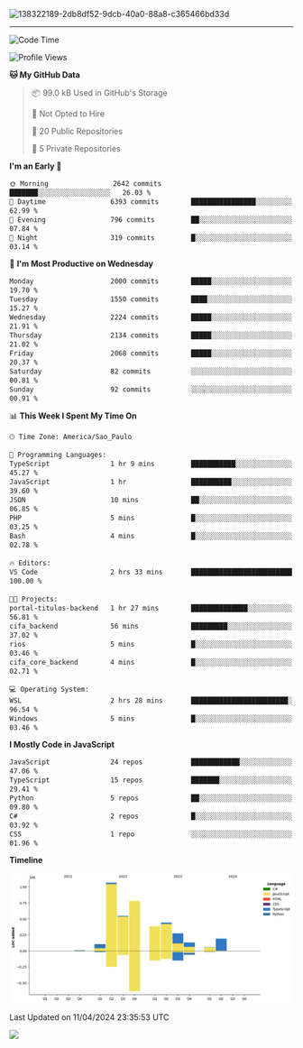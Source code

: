 
![138322189-2db8df52-9dcb-40a0-88a8-c365466bd33d](https://user-images.githubusercontent.com/89656623/214648213-d698ffe7-0c15-4728-8ac0-3e241011cc78.gif)

---

<!--START_SECTION:waka-->
![Code Time](http://img.shields.io/badge/Code%20Time-10%20hrs%2059%20mins-blue)

![Profile Views](http://img.shields.io/badge/Profile%20Views-10-blue)

**🐱 My GitHub Data** 

> 📦 99.0 kB Used in GitHub's Storage 
 > 
> 🚫 Not Opted to Hire
 > 
> 📜 20 Public Repositories 
 > 
> 🔑 5 Private Repositories 
 > 
**I'm an Early 🐤** 

```text
🌞 Morning                2642 commits        ███████░░░░░░░░░░░░░░░░░░   26.03 % 
🌆 Daytime                6393 commits        ████████████████░░░░░░░░░   62.99 % 
🌃 Evening                796 commits         ██░░░░░░░░░░░░░░░░░░░░░░░   07.84 % 
🌙 Night                  319 commits         █░░░░░░░░░░░░░░░░░░░░░░░░   03.14 % 
```
📅 **I'm Most Productive on Wednesday** 

```text
Monday                   2000 commits        █████░░░░░░░░░░░░░░░░░░░░   19.70 % 
Tuesday                  1550 commits        ████░░░░░░░░░░░░░░░░░░░░░   15.27 % 
Wednesday                2224 commits        █████░░░░░░░░░░░░░░░░░░░░   21.91 % 
Thursday                 2134 commits        █████░░░░░░░░░░░░░░░░░░░░   21.02 % 
Friday                   2068 commits        █████░░░░░░░░░░░░░░░░░░░░   20.37 % 
Saturday                 82 commits          ░░░░░░░░░░░░░░░░░░░░░░░░░   00.81 % 
Sunday                   92 commits          ░░░░░░░░░░░░░░░░░░░░░░░░░   00.91 % 
```


📊 **This Week I Spent My Time On** 

```text
🕑︎ Time Zone: America/Sao_Paulo

💬 Programming Languages: 
TypeScript               1 hr 9 mins         ███████████░░░░░░░░░░░░░░   45.27 % 
JavaScript               1 hr                ██████████░░░░░░░░░░░░░░░   39.60 % 
JSON                     10 mins             ██░░░░░░░░░░░░░░░░░░░░░░░   06.85 % 
PHP                      5 mins              █░░░░░░░░░░░░░░░░░░░░░░░░   03.25 % 
Bash                     4 mins              █░░░░░░░░░░░░░░░░░░░░░░░░   02.78 % 

🔥 Editors: 
VS Code                  2 hrs 33 mins       █████████████████████████   100.00 % 

🐱‍💻 Projects: 
portal-titulos-backend   1 hr 27 mins        ██████████████░░░░░░░░░░░   56.81 % 
cifa_backend             56 mins             █████████░░░░░░░░░░░░░░░░   37.02 % 
rios                     5 mins              █░░░░░░░░░░░░░░░░░░░░░░░░   03.46 % 
cifa_core_backend        4 mins              █░░░░░░░░░░░░░░░░░░░░░░░░   02.71 % 

💻 Operating System: 
WSL                      2 hrs 28 mins       ████████████████████████░   96.54 % 
Windows                  5 mins              █░░░░░░░░░░░░░░░░░░░░░░░░   03.46 % 
```

**I Mostly Code in JavaScript** 

```text
JavaScript               24 repos            ████████████░░░░░░░░░░░░░   47.06 % 
TypeScript               15 repos            ███████░░░░░░░░░░░░░░░░░░   29.41 % 
Python                   5 repos             ██░░░░░░░░░░░░░░░░░░░░░░░   09.80 % 
C#                       2 repos             █░░░░░░░░░░░░░░░░░░░░░░░░   03.92 % 
CSS                      1 repo              ░░░░░░░░░░░░░░░░░░░░░░░░░   01.96 % 
```



**Timeline**

![Lines of Code chart](https://raw.githubusercontent.com/NatanB4/NatanB4/main/assets/bar_graph.png)


 Last Updated on 11/04/2024 23:35:53 UTC
<!--END_SECTION:waka-->
    
  <a href="mailto:natanbarbosa027@gmail.com"><img src="https://img.shields.io/badge/Gmail-D14836?style=for-the-badge&logo=gmail&logoColor=white" target="_blank"></a>

